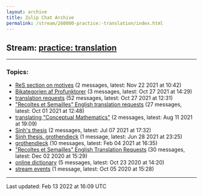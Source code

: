 ```yaml
---
layout: archive
title: Zulip Chat Archive
permalink: /stream/260000-practice:-translation/index.html
---
```


## Stream: [practice: translation](https://mattecapu.github.io/ct-zulip-archive/stream/260000-practice:-translation/index.html)
---

### Topics:

* [ReS section on motives](topic/ReS.20section.20on.20motives.html) (2 messages, latest: Nov 22 2021 at 10:42)
* [Bikategorien af Profunktorer](topic/Bikategorien.20af.20Profunktorer.html) (3 messages, latest: Oct 27 2021 at 14:29)
* [translation requests](topic/translation.20requests.html) (52 messages, latest: Oct 27 2021 at 12:31)
* ["Recoltes et Semailles" English translation requests](topic/.22Recoltes.20et.20Semailles.22.20English.20translation.20requests.html) (27 messages, latest: Oct 01 2021 at 12:48)
* [translating "Conceptual Mathematics"](topic/translating.20.22Conceptual.20Mathematics.22.html) (2 messages, latest: Aug 11 2021 at 19:09)
* [Sinh's thesis](topic/Sinh's.20thesis.html) (2 messages, latest: Jul 07 2021 at 17:32)
* [Sinh thesis. grothendieck](topic/Sinh.20thesis.2E.20grothendieck.html) (1 message, latest: Jun 28 2021 at 23:25)
* [grothendieck](topic/grothendieck.html) (10 messages, latest: Feb 04 2021 at 16:35)
* ["Recoltes et Semailles" English Translation Requests](topic/.22Recoltes.20et.20Semailles.22.20English.20Translation.20Requests.html) (30 messages, latest: Dec 02 2020 at 15:29)
* [online dictionary](topic/online.20dictionary.html) (5 messages, latest: Oct 23 2020 at 14:20)
* [stream events](topic/stream.20events.html) (1 message, latest: Oct 05 2020 at 15:28)

<hr><p>Last updated: Feb 13 2022 at 16:09 UTC</p>